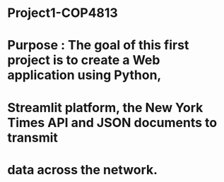 # Project1-COP4813

# Purpose    : The goal of this first project is to create a Web application using Python,
#               Streamlit platform, the New York Times API and JSON documents to transmit
#               data across the network.

